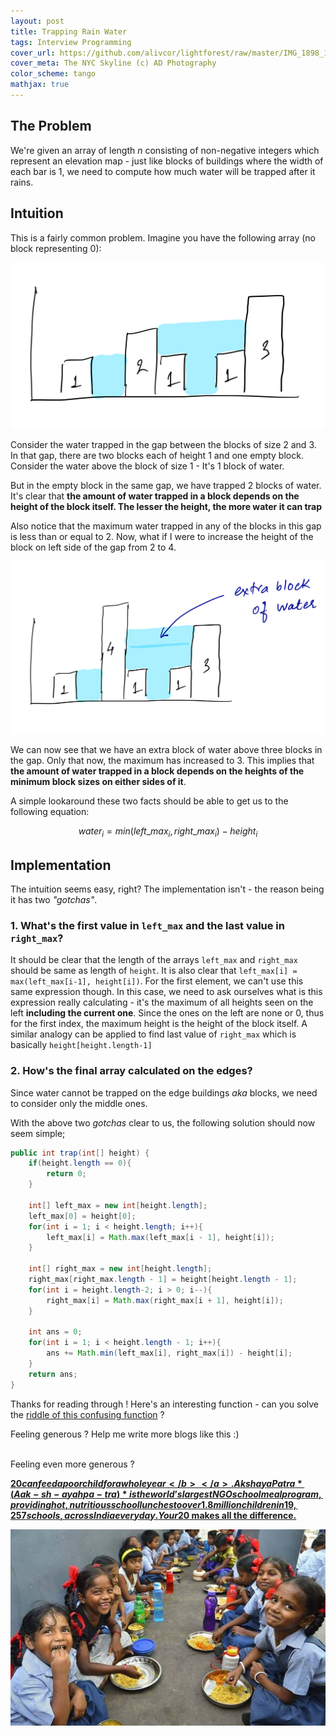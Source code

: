 ```yaml
---
layout: post
title: Trapping Rain Water
tags: Interview Programming
cover_url: https://github.com/alivcor/lightforest/raw/master/IMG_1898_1.jpg
cover_meta: The NYC Skyline (c) AD Photography
color_scheme: tango
mathjax: true
---
```

<style TYPE="text/css">
code.has-jax {font: inherit; font-size: 100%; background: inherit; border: inherit;}
</style>
<script type="text/x-mathjax-config">
MathJax.Hub.Config({
    tex2jax: {
        inlineMath: [['$','$']],
        skipTags: ['script', 'noscript', 'style', 'textarea', 'pre'] // removed 'code' entry
    }
});
MathJax.Hub.Queue(function() {
    var all = MathJax.Hub.getAllJax(), i;
    for(i = 0; i < all.length; i += 1) {
        all[i].SourceElement().parentNode.className += ' has-jax';
    }
});
</script>
<script type="text/javascript" src="https://cdnjs.cloudflare.com/ajax/libs/mathjax/2.7.4/MathJax.js?config=TeX-AMS_HTML-full"></script>

## The Problem

We're given an array of length $n$ consisting of non-negative integers which represent an elevation map - just like blocks of buildings where the width of each bar is 1, we need to compute how much water will be trapped after it rains.

## Intuition

This is a fairly common problem. Imagine you have the following array (no block representing $0$):

<img src="https://github.com/alivcor/lightforest/raw/master/TrappingWater1.png"/>

Consider the water trapped in the gap between the blocks of size $2$ and $3$. In that gap, there are two blocks each of height $1$ and one empty block. Consider the water above the block of size $1$ - It's 1 block of water. 

But in the empty block in the same gap, we have trapped 2 blocks of water. It's clear that **the amount of water trapped in a block depends on the height of the block itself. The lesser the height, the more water it can trap**

Also notice that the maximum water trapped in any of the blocks in this gap is less than or equal to $2$. Now, what if I were to increase the height of the block on left side of the gap from $2$ to $4$.

<img src="https://github.com/alivcor/lightforest/raw/master/TrappingWater2.png"/>

We can now see that we have an extra block of water above three blocks in the gap. Only that now, the maximum has increased to $3$. This implies that **the amount of water trapped in a block depends on the heights of the minimum block sizes on either sides of it**. 

A simple lookaround these two facts should be able to get us to the following equation:

$$ water_i = min(left\_max_i, right\_max_i) - height_i$$

## Implementation

The intuition seems easy, right? The implementation isn't - the reason being it has two _"gotchas"_.

### 1. What's the first value in `left_max` and the last value in `right_max`?
It should be clear that the length of the arrays `left_max` and `right_max` should be same as length of `height`. It is also clear that `left_max[i] = max(left_max[i-1], height[i])`. For the first element, we can't use this same expression though. In this case, we need to ask ourselves what is this expression really calculating - it's the maximum of all heights seen on the left **including the current one**. Since the ones on the left are none or 0, thus for the first index, the maximum height is the height of the block itself. A similar analogy can be applied to find last value of `right_max` which is basically `height[height.length-1]`


### 2. How's the final array calculated on the edges?
Since water cannot be trapped on the edge buildings _aka_ blocks, we need to consider only the middle ones.

With the above two _gotchas_ clear to us, the following solution should now seem simple;

```java
public int trap(int[] height) {
    if(height.length == 0){
        return 0;
    }

    int[] left_max = new int[height.length];
    left_max[0] = height[0];
    for(int i = 1; i < height.length; i++){
        left_max[i] = Math.max(left_max[i - 1], height[i]);
    }
    
    int[] right_max = new int[height.length];
    right_max[right_max.length - 1] = height[height.length - 1];
    for(int i = height.length-2; i > 0; i--){
        right_max[i] = Math.max(right_max[i + 1], height[i]);
    }
    
    int ans = 0;
    for(int i = 1; i < height.length - 1; i++){
        ans += Math.min(left_max[i], right_max[i]) - height[i];
    }
    return ans;
}
```



Thanks for reading through ! Here's an interesting function - can you solve the <a href="https://abhinandandubey.github.io/posts/2020/10/07/A-Confusing-Confused-Function.html" target="_blank">riddle of this confusing function</a> ?

Feeling generous ? Help me write more blogs like this :)  

<center>
<script type="text/javascript" src="https://cdnjs.buymeacoffee.com/1.0.0/button.prod.min.js" data-name="bmc-button" data-slug="abhinandandubey" data-color="#FFDD00" data-emoji=""  data-font="Cookie" data-text="Buy me a coffee" data-outline-color="#000" data-font-color="#000" data-coffee-color="#fff" ></script>
</center>
<br/>
Feeling even more generous ? 

<a href="https://foodforeducation.org/" target="_blank"><b>$20 can feed a poor child for a whole year</b></a>. Akshaya Patra *(Aak-sh-ayah pa-tra)* is the world’s largest NGO school meal program, providing hot, nutritious school lunches to over 1.8 million children in 19,257 schools, across India every day. Your 20$ makes all the difference.

<a href="https://foodforeducation.org/" target="_blank"><img src="https://github.com/abhinandandubey/abhinandandubey.github.io/raw/master/assets/images/2020-10-10-16-55-08.png"/></a>

<br/>
<br/>
